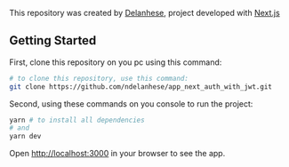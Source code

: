 
This repository was created by [Delanhese](https://github.com/ndelanhese/), project developed with [Next.js](https://nextjs.org/)
## Getting Started

First, clone this repository on you pc using this command:

```bash
# to clone this repository, use this command:
git clone https://github.com/ndelanhese/app_next_auth_with_jwt.git
```

Second, using these commands on you console to run the project:
```bash
yarn # to install all dependencies
# and
yarn dev
```

Open [http://localhost:3000](http://localhost:3000) in your browser to see the app.
